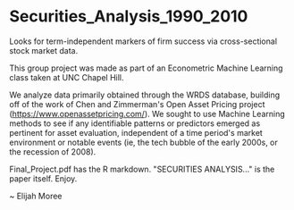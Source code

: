 # Securities_Analysis_1990_2010
Looks for term-independent markers of firm success via cross-sectional stock market data.

This group project was made as part of an Econometric Machine Learning class taken at UNC Chapel Hill. 

We analyze data primarily obtained through the WRDS database, building off of the work of Chen and Zimmerman's Open Asset Pricing project (https://www.openassetpricing.com/). We sought to use Machine Learning methods to see if any identifiable patterns or predictors emerged as pertinent for asset evaluation, independent of a time period's market environment or notable events (ie, the tech bubble of the early 2000s, or the recession of 2008).

Final_Project.pdf has the R markdown. "SECURITIES ANALYSIS..." is the paper itself. Enjoy.

~ Elijah Moree
